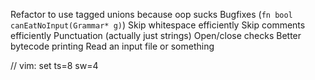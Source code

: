 Refactor to use tagged unions because oop sucks
Bugfixes (`fn bool canEatNoInput(Grammar* g)`)
Skip whitespace efficiently
Skip comments efficiently
Punctuation (actually just strings)
Open/close checks
Better bytecode printing
Read an input file or something

// vim: set ts=8 sw=4
